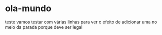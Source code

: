 # ola-mundo
teste
vamos testar com várias linhas
para ver o efeito de adicionar uma
no meio da parada
porque deve ser legal
